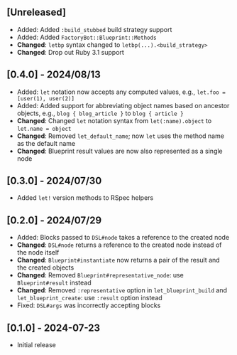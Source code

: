 ## [Unreleased]

- Added: Added `:build_stubbed` build strategy support
- Added: Added `FactoryBot::Blueprint::Methods`
- **Changed**: `letbp` syntax changed to `letbp(...).<build_strategy>`
- **Changed**: Drop out Ruby 3.1 support

## [0.4.0] - 2024/08/13

- Added: `let` notation now accepts any computed values, e.g., `let.foo = [user(1), user(2)]`
- Added: Added support for abbreviating object names based on ancestor objects, e.g., `blog { blog_article }` to `blog { article }`
- **Changed**: Changed `let` notation syntax from `let(:name).object` to `let.name = object`
- **Changed**: Removed `let_default_name`; now `let` uses the method name as the default name
- **Changed**: Blueprint result values are now also represented as a single node

## [0.3.0] - 2024/07/30

- Added `let!` version methods to RSpec helpers

## [0.2.0] - 2024/07/29

- Added: Blocks passed to `DSL#node` takes a reference to the created node
- **Changed**: `DSL#node` returns a reference to the created node instead of the node itself
- **Changed**: `Blueprint#instantiate` now returns a pair of the result and the created objects
- **Changed**: Removed `Blueprint#representative_node`: use `Blueprint#result` instead
- **Changed**: Removed `:representative` option in `let_blueprint_build` and `let_blueprint_create`: use `:result` option instead
- Fixed: `DSL#args` was incorrectly accepting blocks

## [0.1.0] - 2024-07-23

- Initial release
